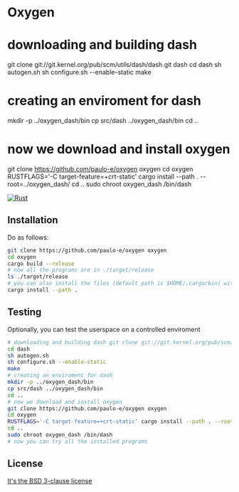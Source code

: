 # Oxygen
# downloading and building dash
git clone git://git.kernel.org/pub/scm/utils/dash/dash.git dash
cd dash
sh autogen.sh
sh configure.sh --enable-static
make
# creating an enviroment for dash
mkdir -p ../oxygen_dash/bin
cp src/dash ../oxygen_dash/bin
cd ..
# now we download and install oxygen
git clone https://github.com/paulo-e/oxygen oxygen
cd oxygen
RUSTFLAGS='-C target-feature=+crt-static' cargo install --path . --root=../oxygen_dash/
cd ..
sudo chroot oxygen_dash /bin/dash

[![Rust](https://github.com/paulo-e/oxygen/actions/workflows/rust.yml/badge.svg)](https://github.com/paulo-e/oxygen/actions/workflows/rust.yml)

## Installation

Do as follows:

```sh
git clone https://github.com/paulo-e/oxygen oxygen
cd oxygen
cargo build --release
# now all the programs are in ./target/release
ls ./target/release
# you can also install the files (default path is $HOME/.cargo/bin) with
cargo install --path .
```

## Testing
Optionally, you can test the userspace on a controlled enviroment

``` sh
# downloading and building dash git clone git://git.kernel.org/pub/scm/utils/dash/dash.git dash
cd dash
sh autogen.sh
sh configure.sh --enable-static
make
# creating an enviroment for dash
mkdir -p ../oxygen_dash/bin
cp src/dash ../oxygen_dash/bin
cd ..
# now we download and install oxygen
git clone https://github.com/paulo-e/oxygen oxygen
cd oxygen
RUSTFLAGS='-C target-feature=+crt-static' cargo install --path . --root=../oxygen_dash/
cd ..
sudo chroot oxygen_dash /bin/dash
# now you can try all the installed programs
```

## License
[It's the BSD 3-clause license](https://github.com/paulo-e/oxygen/blob/master/LICENSE)
